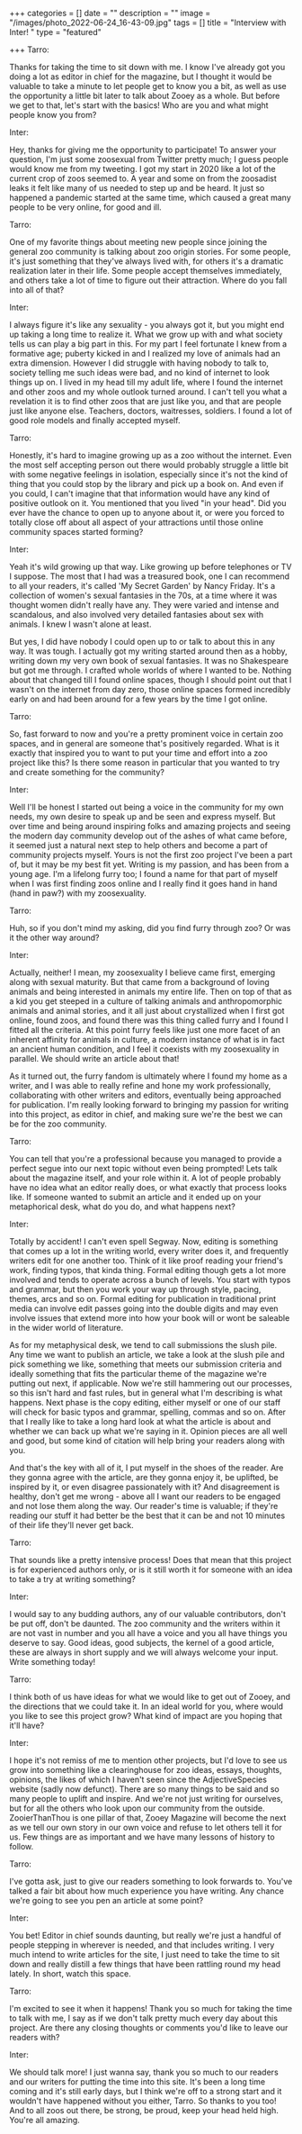 +++
categories = []
date = ""
description = ""
image = "/images/photo_2022-06-24_16-43-09.jpg"
tags = []
title = "Interview with Inter! "
type = "featured"

+++
Tarro:

Thanks for taking the time to sit down with me. I know I've already got you doing a lot as editor in chief for the magazine, but I thought it would be valuable to take a minute to let people get to know you a bit, as well as use the opportunity a little bit later to talk about Zooey as a whole. But before we get to that, let's start with the basics! Who are you and what might people know you from?

Inter:

Hey, thanks for giving me the opportunity to participate! To answer your question, I'm just some zoosexual from Twitter pretty much; I guess people would know me from my tweeting. I got my start in 2020 like a lot of the current crop of zoos seemed to. A year and some on from the zoosadist leaks it felt like many of us needed to step up and be heard. It just so happened a pandemic started at the same time, which caused a great many people to be very online, for good and ill.

Tarro:

One of my favorite things about meeting new people since joining the general zoo community is talking about zoo origin stories. For some people, it's just something that they've always lived with, for others it's a dramatic realization later in their life. Some people accept themselves immediately, and others take a lot of time to figure out their attraction. Where do you fall into all of that?

Inter:

I always figure it's like any sexuality - you always got it, but you might end up taking a long time to realize it. What we grow up with and what society tells us can play a big part in this. For my part I feel fortunate I knew from a formative age; puberty kicked in and I realized my love of animals had an extra dimension. However I did struggle with having nobody to talk to, society telling me such ideas were bad, and no kind of internet to look things up on. I lived in my head till my adult life, where I found the internet and other zoos and my whole outlook turned around. I can't tell you what a revelation it is to find other zoos that are just like you, and that are people just like anyone else. Teachers, doctors, waitresses, soldiers. I found a lot of good role models and finally accepted myself.

Tarro:

Honestly, it's hard to imagine growing up as a zoo without the internet. Even the most self accepting person out there would probably struggle a little bit with some negative feelings in isolation, especially since it's not the kind of thing that you could stop by the library and pick up a book on. And even if you could, I can't imagine that that information would have any kind of positive outlook on it. You mentioned that you lived "in your head". Did you ever have the chance to open up to anyone about it, or were you forced to totally close off about all aspect of your attractions until those online community spaces started forming?

Inter:

Yeah it's wild growing up that way. Like growing up before telephones or TV I suppose. The most that I had was a treasured book, one I can recommend to all your readers, it's called 'My Secret Garden' by Nancy Friday. It's a collection of women's sexual fantasies in the 70s, at a time where it was thought women didn't really have any. They were varied and intense and scandalous, and also involved very detailed fantasies about sex with animals. I knew I wasn't alone at least.

But yes, I did have nobody I could open up to or talk to about this in any way. It was tough. I actually got my writing started around then as a hobby, writing down my very own book of sexual fantasies. It was no Shakespeare but got me through. I crafted whole worlds of where I wanted to be. Nothing about that changed till I found online spaces, though I should point out that I wasn't on the internet from day zero, those online spaces formed incredibly early on and had been around for a few years by the time I got online.

Tarro:

So, fast forward to now and you're a pretty prominent voice in certain zoo spaces, and in general are someone that's positively regarded. What is it exactly that inspired you to want to put your time and effort into a zoo project like this? Is there some reason in particular that you wanted to try and create something for the community?

Inter:

Well I'll be honest I started out being a voice in the community for my own needs, my own desire to speak up and be seen and express myself. But over time and being around inspiring folks and amazing projects and seeing the modern day community develop out of the ashes of what came before, it seemed just a natural next step to help others and become a part of community projects myself. Yours is not the first zoo project I've been a part of, but it may be my best fit yet. Writing is my passion, and has been from a young age. I'm a lifelong furry too; I found a name for that part of myself when I was first finding zoos online and I really find it goes hand in hand (hand in paw?) with my zoosexuality.

Tarro:

Huh, so if you don't mind my asking, did you find furry through zoo? Or was it the other way around?

Inter:

Actually, neither! I mean, my zoosexuality I believe came first, emerging along with sexual maturity. But that came from a background of loving animals and being interested in animals my entire life. Then on top of that as a kid you get steeped in a culture of talking animals and anthropomorphic animals and animal stories, and it all just about crystallized when I first got online, found zoos, and found there was this thing called furry and I found I fitted all the criteria. At this point furry feels like just one more facet of an inherent affinity for animals in culture, a modern instance of what is in fact an ancient human condition, and I feel it coexists with my zoosexuality in parallel. We should write an article about that!

As it turned out, the furry fandom is ultimately where I found my home as a writer, and I was able to really refine and hone my work professionally, collaborating with other writers and editors, eventually being approached for publication. I'm really looking forward to bringing my passion for writing into this project, as editor in chief, and making sure we're the best we can be for the zoo community.

Tarro:

You can tell that you're a professional because you managed to provide a perfect segue into our next topic without even being prompted! Lets talk about the magazine itself, and your role within it. A lot of people probably have no idea what an editor really does, or what exactly that process looks like. If someone wanted to submit an article and it ended up on your metaphorical desk, what do you do, and what happens next?

Inter:

Totally by accident! I can't even spell Segway. Now, editing is something that comes up a lot in the writing world, every writer does it, and frequently writers edit for one another too. Think of it like proof reading your friend's work, finding typos, that kinda thing. Formal editing though gets a lot more involved and tends to operate across a bunch of levels. You start with typos and grammar, but then you work your way up through style, pacing, themes, arcs and so on. Formal editing for publication in traditional print media can involve edit passes going into the double digits and may even involve issues that extend more into how your book will or wont be saleable in the wider world of literature.

As for my metaphysical desk, we tend to call submissions the slush pile. Any time we want to publish an article, we take a look at the slush pile and pick something we like, something that meets our submission criteria and ideally something that fits the particular theme of the magazine we're putting out next, if applicable. Now we're still hammering out our processes, so this isn't hard and fast rules, but in general what I'm describing is what happens. Next phase is the copy editing, either myself or one of our staff will check for basic typos and grammar, spelling, commas and so on. After that I really like to take a long hard look at what the article is about and whether we can back up what we're saying in it. Opinion pieces are all well and good, but some kind of citation will help bring your readers along with you.

And that's the key with all of it, I put myself in the shoes of the reader. Are they gonna agree with the article, are they gonna enjoy it, be uplifted, be inspired by it, or even disagree passionately with it? And disagreement is healthy, don't get me wrong - above all I want our readers to be engaged and not lose them along the way. Our reader's time is valuable; if they're reading our stuff it had better be the best that it can be and not 10 minutes of their life they'll never get back.

Tarro:

That sounds like a pretty intensive process! Does that mean that this project is for experienced authors only, or is it still worth it for someone with an idea to take a try at writing something?

Inter:

I would say to any budding authors, any of our valuable contributors, don't be put off, don't be daunted. The zoo community and the writers within it are not vast in number and you all have a voice and you all have things you deserve to say. Good ideas, good subjects, the kernel of a good article, these are always in short supply and we will always welcome your input. Write something today!

Tarro:

I think both of us have ideas for what we would like to get out of Zooey, and the directions that we could take it. In an ideal world for you, where would you like to see this project grow? What kind of impact are you hoping that it'll have?

Inter:

I hope it's not remiss of me to mention other projects, but I'd love to see us grow into something like a clearinghouse for zoo ideas, essays, thoughts, opinions, the likes of which I haven't seen since the AdjectiveSpecies website (sadly now defunct). There are so many things to be said and so many people to uplift and inspire. And we're not just writing for ourselves, but for all the others who look upon our community from the outside. ZooierThanThou is one pillar of that, Zooey Magazine will become the next as we tell our own story in our own voice and refuse to let others tell it for us. Few things are as important and we have many lessons of history to follow.

Tarro:

I've gotta ask, just to give our readers something to look forwards to. You've talked a fair bit about how much experience you have writing. Any chance we're going to see you pen an article at some point?

Inter:

You bet! Editor in chief sounds daunting, but really we're just a handful of people stepping in wherever is needed, and that includes writing. I very much intend to write articles for the site, I just need to take the time to sit down and really distill a few things that have been rattling round my head lately. In short, watch this space.

Tarro:

I'm excited to see it when it happens! Thank you so much for taking the time to talk with me, I say as if we don't talk pretty much every day about this project. Are there any closing thoughts or comments you'd like to leave our readers with?

Inter:

We should talk more! I just wanna say, thank you so much to our readers and our writers for putting the time into this site. It's been a long time coming and it's still early days, but I think we're off to a strong start and it wouldn't have happened without you either, Tarro. So thanks to you too! And to all zoos out there, be strong, be proud, keep your head held high. You're all amazing.